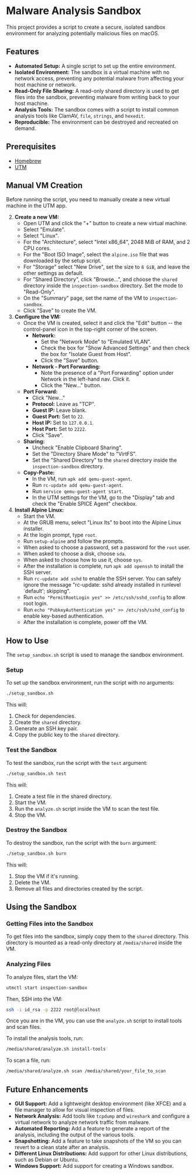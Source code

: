 # Malware Analysis Sandbox

This project provides a script to create a secure, isolated sandbox environment for analyzing potentially malicious files on macOS.

## Features

- **Automated Setup:** A single script to set up the entire environment.
- **Isolated Environment:** The sandbox is a virtual machine with no network access, preventing any potential malware from affecting your host machine or network.
- **Read-Only File Sharing:** A read-only shared directory is used to get files into the sandbox, preventing malware from writing back to your host machine.
- **Analysis Tools:** The sandbox comes with a script to install common analysis tools like ClamAV, `file`, `strings`, and `hexedit`.
- **Reproducible:** The environment can be destroyed and recreated on demand.

## Prerequisites

- [Homebrew](https://brew.sh/)
- [UTM](https://mac.getutm.app/)

## Manual VM Creation

Before running the script, you need to manually create a new virtual machine in the UTM app.

2.  **Create a new VM:**
    - Open UTM and click the "+" button to create a new virtual machine.
    - Select "Emulate".
    - Select "Linux".
    - For the "Architecture", select "Intel x86_64", 2048 MiB of RAM, and 2 CPU cores.
    - For the "Boot ISO Image", select the `alpine.iso` file that was downloaded by the setup script.
    - For "Storage" select "New Drive", set the size to `8 GiB`, and leave the other settings as default.
    - For "Shared Directory", click "Browse...", and choose the `shared` directory inside the `inspection-sandbox` directory. Set the mode to "Read-Only".
    - On the "Summary" page, set the name of the VM to `inspection-sandbox`.
    - Click "Save" to create the VM.
3.  **Configure the VM:**
    - Once the VM is created, select it and click the "Edit" button -- the control-panel icon in the top-right corner of the screen.
        - **Network:**
            - Set the "Network Mode" to "Emulated VLAN".
            - Check the box for "Show Advanced Settings" and then check the box for "Isolate Guest from Host".
            - Click the "Save" button.
        - **Network - Port Forwarding:**
            - Note the presence of a "Port Forwarding" option under Network in the left-hand nav. Click it.
            - Click the "New..." button.
    - **Port Forward:**
        - Click "New..."
        - **Protocol:** Leave as "TCP".
        - **Guest IP:** Leave blank.
        - **Guest Port:** Set to `22`.
        - **Host IP:** Set to `127.0.0.1`.
        - **Host Port:** Set to `2222`.
        - Click "Save".
    - **Sharing:**
        - Uncheck "Enable Clipboard Sharing".
        - Set the "Directory Share Mode" to "VirtFS".
        - Set the "Shared Directory" to the `shared` directory inside the `inspection-sandbox` directory.
    - **Copy-Paste:**
        - In the VM, run `apk add qemu-guest-agent`.
        - Run `rc-update add qemu-guest-agent`.
        - Run `service qemu-guest-agent start`.
        - In the UTM settings for the VM, go to the "Display" tab and check the "Enable SPICE Agent" checkbox.
4.  **Install Alpine Linux:**
    - Start the VM.
    - At the GRUB menu, select "Linux lts" to boot into the Alpine Linux installer.
    - At the login prompt, type `root`.
    - Run `setup-alpine` and follow the prompts.
    - When asked to choose a password, set a password for the `root` user.
    - When asked to choose a disk, choose `sda`.
    - When asked to choose how to use it, choose `sys`.
    - After the installation is complete, run `apk add openssh` to install the SSH server.
    - Run `rc-update add sshd` to enable the SSH server. You can safely ignore the message "rc-update: sshd already installed in runlevel `default'; skipping".
    - Run `echo "PermitRootLogin yes" >> /etc/ssh/sshd_config` to allow root login.
    - Run `echo "PubkeyAuthentication yes" >> /etc/ssh/sshd_config` to enable key-based authentication.
    - After the installation is complete, power off the VM.

## How to Use

The `setup_sandbox.sh` script is used to manage the sandbox environment.

### Setup

To set up the sandbox environment, run the script with no arguments:

```bash
./setup_sandbox.sh
```

This will:

1.  Check for dependencies.
2.  Create the `shared` directory.
3.  Generate an SSH key pair.
4.  Copy the public key to the `shared` directory.

### Test the Sandbox

To test the sandbox, run the script with the `test` argument:

```bash
./setup_sandbox.sh test
```

This will:

1.  Create a test file in the shared directory.
2.  Start the VM.
3.  Run the `analyze.sh` script inside the VM to scan the test file.
4.  Stop the VM.

### Destroy the Sandbox

To destroy the sandbox, run the script with the `burn` argument:

```bash
./setup_sandbox.sh burn
```

This will:

1.  Stop the VM if it's running.
2.  Delete the VM.
3.  Remove all files and directories created by the script.

## Using the Sandbox

### Getting Files into the Sandbox

To get files into the sandbox, simply copy them to the `shared` directory. This directory is mounted as a read-only directory at `/media/shared` inside the VM.

### Analyzing Files

To analyze files, start the VM:

```bash
utmctl start inspection-sandbox
```

Then, SSH into the VM:

```bash
ssh -i id_rsa -p 2222 root@localhost
```

Once you are in the VM, you can use the `analyze.sh` script to install tools and scan files.

To install the analysis tools, run:

```bash
/media/shared/analyze.sh install-tools
```

To scan a file, run:

```bash
/media/shared/analyze.sh scan /media/shared/your_file_to_scan
```

## Future Enhancements

- **GUI Support:** Add a lightweight desktop environment (like XFCE) and a file manager to allow for visual inspection of files.
- **Network Analysis:** Add tools like `tcpdump` and `wireshark` and configure a virtual network to analyze network traffic from malware.
- **Automated Reporting:** Add a feature to generate a report of the analysis, including the output of the various tools.
- **Snapshotting:** Add a feature to take snapshots of the VM so you can revert to a clean state after an analysis.
- **Different Linux Distributions:** Add support for other Linux distributions, such as Debian or Ubuntu.
- **Windows Support:** Add support for creating a Windows sandbox.
